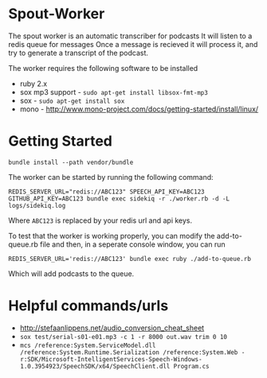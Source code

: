 # Spout-Worker
The spout worker is an automatic transcriber for podcasts
It will listen to a redis queue for messages
Once a message is recieved it will process it, and try to generate a transcript of the podcast.

The worker requires the following software to be installed

- ruby 2.x
- sox mp3 support - `sudo apt-get install libsox-fmt-mp3`
- sox - `sudo apt-get install sox`
- mono - http://www.mono-project.com/docs/getting-started/install/linux/


# Getting Started

`bundle install --path vendor/bundle`

The worker can be started by running the following command:

`REDIS_SERVER_URL="redis://ABC123" SPEECH_API_KEY=ABC123 GITHUB_API_KEY=ABC123 bundle exec sidekiq -r ./worker.rb -d -L logs/sidekiq.log`

Where `ABC123` is replaced by your redis url and api keys.

To test that the worker is working properly, you can modify the add-to-queue.rb file and then, in a seperate console window, you can run

`REDIS_SERVER_URL='redis://ABC123' bundle exec ruby ./add-to-queue.rb`

Which will add podcasts to the queue.


# Helpful commands/urls

- http://stefaanlippens.net/audio_conversion_cheat_sheet
- `sox test/serial-s01-e01.mp3 -c 1 -r 8000 out.wav trim 0 10`
- `mcs /reference:System.ServiceModel.dll /reference:System.Runtime.Serialization /reference:System.Web -r:SDK/Microsoft-IntelligentServices-Speech-Windows-1.0.3954923/SpeechSDK/x64/SpeechClient.dll Program.cs`

